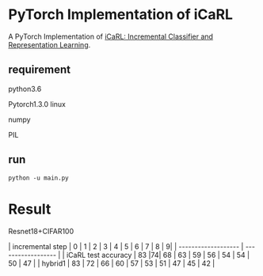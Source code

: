# PyTorch Implementation of  iCaRL



A PyTorch Implementation of [iCaRL: Incremental Classifier and Representation Learning](https://arxiv.org/abs/1611.07725).



## requirement

python3.6

Pytorch1.3.0 linux

numpy

PIL



## run

```shell
python -u main.py
```





# Result

Resnet18+CIFAR100



| incremental step    | 0 | 1 | 2 | 3 | 4 | 5 | 6 | 7 | 8 | 9|
| ------------------- | ------------------ |
| iCaRL test accuracy | 83 |74| 68 | 63 | 59 | 56 | 54 | 54 | 50 | 47 |
| hybrid1 | 83 | 72 | 66 | 60 | 57 | 53 | 51 | 47 | 45 | 42 |

